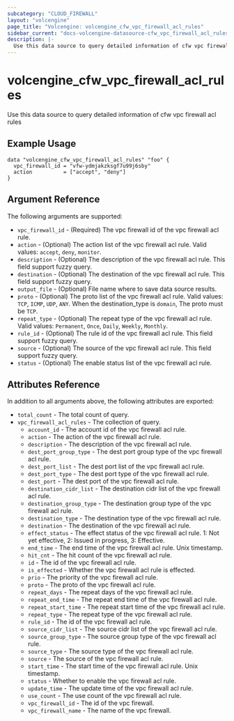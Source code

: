 ```yaml
---
subcategory: "CLOUD_FIREWALL"
layout: "volcengine"
page_title: "Volcengine: volcengine_cfw_vpc_firewall_acl_rules"
sidebar_current: "docs-volcengine-datasource-cfw_vpc_firewall_acl_rules"
description: |-
  Use this data source to query detailed information of cfw vpc firewall acl rules
---
```

# volcengine_cfw_vpc_firewall_acl_rules
Use this data source to query detailed information of cfw vpc firewall acl rules
## Example Usage
```hcl
data "volcengine_cfw_vpc_firewall_acl_rules" "foo" {
  vpc_firewall_id = "vfw-ydmjakzksgf7u99j6sby"
  action          = ["accept", "deny"]
}
```
## Argument Reference
The following arguments are supported:
* `vpc_firewall_id` - (Required) The vpc firewall id of the vpc firewall acl rule.
* `action` - (Optional) The action list of the vpc firewall acl rule. Valid values: `accept`, `deny`, `monitor`.
* `description` - (Optional) The description of the vpc firewall acl rule. This field support fuzzy query.
* `destination` - (Optional) The destination of the vpc firewall acl rule. This field support fuzzy query.
* `output_file` - (Optional) File name where to save data source results.
* `proto` - (Optional) The proto list of the vpc firewall acl rule. Valid values: `TCP`, `ICMP`, `UDP`, `ANY`. When the destination_type is `domain`, The proto must be `TCP`.
* `repeat_type` - (Optional) The repeat type of the vpc firewall acl rule. Valid values: `Permanent`, `Once`, `Daily`, `Weekly`, `Monthly`.
* `rule_id` - (Optional) The rule id of the vpc firewall acl rule. This field support fuzzy query.
* `source` - (Optional) The source of the vpc firewall acl rule. This field support fuzzy query.
* `status` - (Optional) The enable status list of the vpc firewall acl rule.

## Attributes Reference
In addition to all arguments above, the following attributes are exported:
* `total_count` - The total count of query.
* `vpc_firewall_acl_rules` - The collection of query.
    * `account_id` - The account id of the vpc firewall acl rule.
    * `action` - The action of the vpc firewall acl rule.
    * `description` - The description of the vpc firewall acl rule.
    * `dest_port_group_type` - The dest port group type of the vpc firewall acl rule.
    * `dest_port_list` - The dest port list of the vpc firewall acl rule.
    * `dest_port_type` - The dest port type of the vpc firewall acl rule.
    * `dest_port` - The dest port of the vpc firewall acl rule.
    * `destination_cidr_list` - The destination cidr list of the vpc firewall acl rule.
    * `destination_group_type` - The destination group type of the vpc firewall acl rule.
    * `destination_type` - The destination type of the vpc firewall acl rule.
    * `destination` - The destination of the vpc firewall acl rule.
    * `effect_status` - The effect status of the vpc firewall acl rule. 1: Not yet effective, 2: Issued in progress, 3: Effective.
    * `end_time` - The end time of the vpc firewall acl rule. Unix timestamp.
    * `hit_cnt` - The hit count of the vpc firewall acl rule.
    * `id` - The id of the vpc firewall acl rule.
    * `is_effected` - Whether the vpc firewall acl rule is effected.
    * `prio` - The priority of the vpc firewall acl rule.
    * `proto` - The proto of the vpc firewall acl rule.
    * `repeat_days` - The repeat days of the vpc firewall acl rule.
    * `repeat_end_time` - The repeat end time of the vpc firewall acl rule.
    * `repeat_start_time` - The repeat start time of the vpc firewall acl rule.
    * `repeat_type` - The repeat type of the vpc firewall acl rule.
    * `rule_id` - The id of the vpc firewall acl rule.
    * `source_cidr_list` - The source cidr list of the vpc firewall acl rule.
    * `source_group_type` - The source group type of the vpc firewall acl rule.
    * `source_type` - The source type of the vpc firewall acl rule.
    * `source` - The source of the vpc firewall acl rule.
    * `start_time` - The start time of the vpc firewall acl rule. Unix timestamp.
    * `status` - Whether to enable the vpc firewall acl rule.
    * `update_time` - The update time of the vpc firewall acl rule.
    * `use_count` - The use count of the vpc firewall acl rule.
    * `vpc_firewall_id` - The id of the vpc firewall.
    * `vpc_firewall_name` - The name of the vpc firewall.


